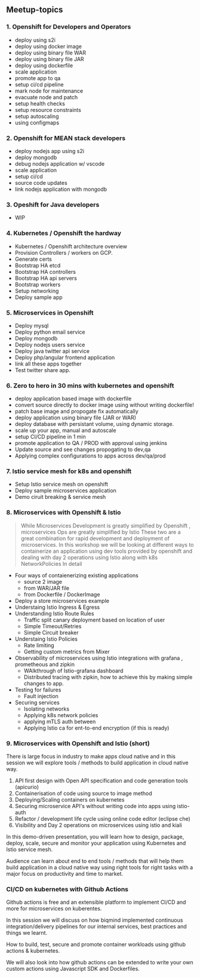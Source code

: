 ## Meetup-topics

### 1. Openshift for Developers and Operators  
   * deploy using s2i  
   * deploy using docker image
   * deploy using binary file WAR
   * deploy using binary file JAR
   * deploy using dockerfile
   * scale application
   * promote app to qa
   * setup ci/cd pipeline
   * mark node for maintenance
   * evacuate node and patch
   * setup health checks
   * setup resource constraints
   * setup autoscaling
   * using configmaps
   
### 2. Openshift for MEAN stack developers
   * deploy nodejs app using s2i
   * deploy mongodb
   * debug nodejs application w/ vscode
   * scale application
   * setup ci/cd
   * source code updates
   * link nodejs application with mongodb

### 3. Opeshift for Java developers
   * WIP
### 4. Kubernetes / Openshift the hardway
   * Kubernetes / Openshift architecture overview
   * Provision Controllers / workers on GCP.
   * Generate certs
   * Bootstrap  HA etcd
   * Bootstrap HA controllers
   * Bootstrap HA api servers
   * Bootstrap workers
   * Setup networking
   * Deploy sample app 

### 5. Microservices in Openshift
   * Deploy mysql
   * Deploy python email service
   * Deploy mongodb
   * Deploy nodejs users service
   * Deploy java twitter api service
   * Deploy php/angular frontend application
   * link all these apps together
   * Test twitter share app.
   
   
### 6. Zero to hero in 30 mins with kubernetes and openshift
   * deploy application based image with dockerfile  
   * convert source directly to docker image using without writing dockerfile!
   * patch base image and propogate fix automatically
   * deploy application using binary file (JAR or WAR)
   * deploy database with persistant volume, using dynamic storage.
   * scale up your app, manual and autoscale
   * setup CI/CD pipeline in 1 min
   * promote application to QA / PROD with approval using jenkins
   * Update source and see changes propogating to dev,qa
   * Applying complex configurations to apps across dev/qa/prod

### 7. Istio service mesh for k8s and openshift
   * Setup Istio service mesh on openshift
   * Deploy sample microservices application
   * Demo ciruit breaking & service mesh 

### 8. Microservices with Openshift & Istio
> While Microservices Development is greatly simplified by Openshift , microservices Ops are greatly simplified by Istio
> These two are a great combination for rapid development and deployment of microservices. 
> In this workshop we will be looking at different ways to containerize an application using dev tools provided by openshift and dealing with day 2 operations using Istio along with k8s NetworkPolicies
> In detail
* Four ways of contaienerizing existing applications
  * source 2 image
  * from WAR/JAR file
  * from Dockerfile / DockerImage
* Deploy a store microservices example
* Understaing Istio Ingress & Egress
* Understanding Istio Route Rules
  * Traffic split canary deployment based on location of user
  * Simple Timeout/Retries
  * Simple Circuit breaker
* Understaing Istio Policies
  * Rate limiting
  * Getting custom metrics from Mixer
* Observability of microservices using Istio integrations with grafana , prometheous and zipkin
  * WAlkthrough of Istio-grafana dashboard
  * Distributed tracing with zipkin, how to achieve this by making simple changes to app.
* Testing for failures
  * Fault injection
* Securing services
  * Isolating networks
  * Applying k8s network policies 
  * applying mTLS auth between 
  * Applying Istio ca for ent-to-end encryption (if this is ready)


### 9. Microservices with Openshift and Istio (short)

There is large focus in industry to make apps cloud native and in this session we will explore tools / methods to build application in cloud native way.

1)  API first design with Open API specification and code generation tools (apicurio)
2)  Containerisation of code using source to image method 
3)  Deploying/Scaling containers on kubernetes 
4)  Securing microservice API's  without writing code into apps using istio-auth
5)  Refactor / development life cycle using online code editor (eclipse che) 
6)  Visibility and Day 2 operations on microservices using istio and kiali 


In this demo-driven presentation, you will learn how to design, package, deploy, scale, secure and monitor your application using Kubernetes and Istio service mesh.

Audience can learn about end to end tools / methods that will help them build application in a cloud native way  using right tools for right tasks with a major focus on productivity and time to market.


### CI/CD on kubernetes with Github Actions

Github actions is free and an extensible platform to implement CI/CD and more for microservices on kuberentes.

In this session we will discuss on how biqmind implemented continuous integration/delivery pipelines for our internal services, best practices and things we learnt. 

How to build, test, secure and promote container workloads using github actions & kubernetes.

We will also look into how github actions can be extended to write your own custom actions using Javascript SDK and Dockerfiles.

